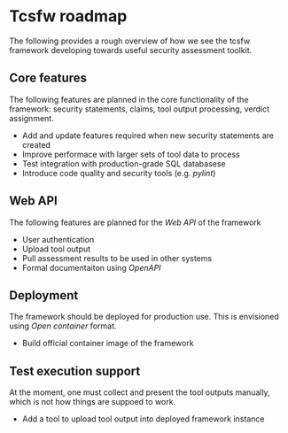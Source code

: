 # Tcsfw roadmap

The following provides a rough overview of how we see the tcsfw framework developing towards useful security assessment toolkit.

## Core features

The following features are planned in the core functionality of the framework: security statements, claims, tool output processing, verdict assignment.

 * Add and update features required when new security statements are created
 * Improve performace with larger sets of tool data to process
 * Test integration with production-grade SQL databasese
 * Introduce code quality and security tools (e.g. _pylint_) 

## Web API 

The following features are planned for the _Web API_ of the framework

 * User authentication
 * Upload tool output
 * Pull assessment results to be used in other systems
 * Formal documentaiton using _OpenAPI_


## Deployment

The framework should be deployed for production use. This is envisioned using _Open container_ format.

 * Build official container image of the framework

## Test execution support

At the moment, one must collect and present the tool outputs manually, which is not how things are suppoed to work.

 * Add a tool to upload tool output into deployed framework instance


